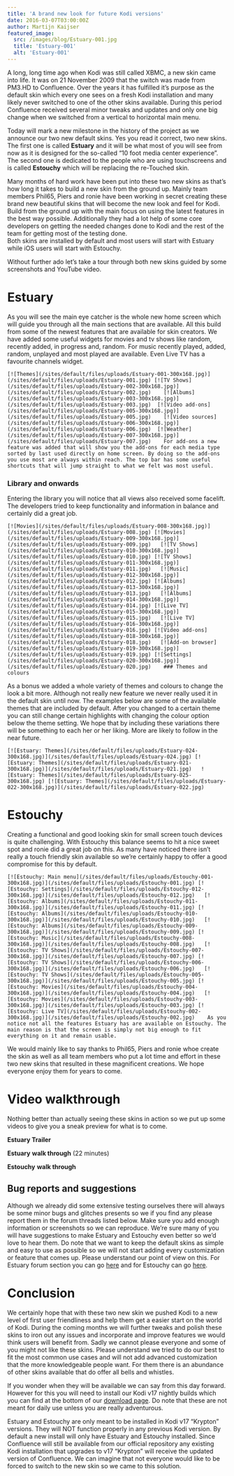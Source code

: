 ```yaml
---
title: 'A brand new look for future Kodi versions'
date: 2016-03-07T03:00:00Z
author: Martijn Kaijser
featured_image:
  src: /images/blog/Estuary-001.jpg
  title: 'Estuary-001'
  alt: 'Estuary-001'
---
```

A long, long time ago when Kodi was still called XBMC, a new skin came into life. It was on 21 November 2009 that the switch was made from PM3.HD to Confluence. Over the years it has fulfilled it’s purpose as the default skin which every one sees on a fresh Kodi installation and many likely never switched to one of the other skins available. During this period Confluence received several minor tweaks and updates and only one big change when we switched from a vertical to horizontal main menu.

 Today will mark a new milestone in the history of the project as we announce our two new default skins. Yes you read it correct, two new skins. The first one is called **Estuary** and it will be what most of you will see from now as it is designed for the so-called “10 foot media center experience”. The second one is dedicated to the people who are using touchscreens and is called **Estouchy** which will be replacing the re-Touched skin.

 Many months of hard work have been put into these two new skins as that’s how long it takes to build a new skin from the ground up. Mainly team members Phil65, Piers and ronie have been working in secret creating these brand new beautiful skins that will become the new look and feel for Kodi. Build from the ground up with the main focus on using the latest features in the best way possible. Additionally they had a lot help of some core developers on getting the needed changes done to Kodi and the rest of the team for getting most of the testing done.  
 Both skins are installed by default and most users will start with Estuary while iOS users will start with Estouchy.

 Without further ado let’s take a tour through both new skins guided by some screenshots and YouTube video.

 Estuary
=======

 As you will see the main eye catcher is the whole new home screen which will guide you through all the main sections that are available. All this build from some of the newest features that are available for skin creators. We have added some useful widgets for movies and tv shows like random, recently added, in progress and, random. For music recently played, added, random, unplayed and most played are available. Even Live TV has a favourite channels widget.

    [![Themes](/sites/default/files/uploads/Estuary-001-300x168.jpg)](/sites/default/files/uploads/Estuary-001.jpg) [![TV Shows](/sites/default/files/uploads/Estuary-002-300x168.jpg)](/sites/default/files/uploads/Estuary-002.jpg)    [![Albums](/sites/default/files/uploads/Estuary-003-300x168.jpg)](/sites/default/files/uploads/Estuary-003.jpg)  [![Video add-ons](/sites/default/files/uploads/Estuary-005-300x168.jpg)](/sites/default/files/uploads/Estuary-005.jpg)    [![Video sources](/sites/default/files/uploads/Estuary-006-300x168.jpg)](/sites/default/files/uploads/Estuary-006.jpg)  [![Weather](/sites/default/files/uploads/Estuary-007-300x168.jpg)](/sites/default/files/uploads/Estuary-007.jpg)    For add-ons a new feature was added that will show you the add-ons for each media type sorted by last used directly on home screen. By doing so the add-ons you use most are always within reach. The top bar has some useful shortcuts that will jump straight to what we felt was most useful.

 ### Library and onwards

 Entering the library you will notice that all views also received some facelift. The developers tried to keep functionality and information in balance and certainly did a great job.

    [![Movies](/sites/default/files/uploads/Estuary-008-300x168.jpg)](/sites/default/files/uploads/Estuary-008.jpg) [![Movies](/sites/default/files/uploads/Estuary-009-300x168.jpg)](/sites/default/files/uploads/Estuary-009.jpg)   [![TV Shows](/sites/default/files/uploads/Estuary-010-300x168.jpg)](/sites/default/files/uploads/Estuary-010.jpg) [![TV Shows](/sites/default/files/uploads/Estuary-011-300x168.jpg)](/sites/default/files/uploads/Estuary-011.jpg)   [![Music](/sites/default/files/uploads/Estuary-012-300x168.jpg)](/sites/default/files/uploads/Estuary-012.jpg) [![Albums](/sites/default/files/uploads/Estuary-013-300x168.jpg)](/sites/default/files/uploads/Estuary-013.jpg)   [![Albums](/sites/default/files/uploads/Estuary-014-300x168.jpg)](/sites/default/files/uploads/Estuary-014.jpg) [![Live TV](/sites/default/files/uploads/Estuary-015-300x168.jpg)](/sites/default/files/uploads/Estuary-015.jpg)   [![Live TV](/sites/default/files/uploads/Estuary-016-300x168.jpg)](/sites/default/files/uploads/Estuary-016.jpg) [![Video add-ons](/sites/default/files/uploads/Estuary-018-300x168.jpg)](/sites/default/files/uploads/Estuary-018.jpg)   [![Add-on browser](/sites/default/files/uploads/Estuary-019-300x168.jpg)](/sites/default/files/uploads/Estuary-019.jpg) [![Settings](/sites/default/files/uploads/Estuary-020-300x168.jpg)](/sites/default/files/uploads/Estuary-020.jpg)    ### Themes and colours

 As a bonus we added a whole variety of themes and colours to change the look a bit more. Although not really new feature we never really used it in the default skin until now. The examples below are some of the available themes that are included by default. After you changed to a certain theme you can still change certain highlights with changing the colour option below the theme setting. We hope that by including these variations there will be something to each her or her liking. More are likely to follow in the near future.

    [![Estuary: Themes](/sites/default/files/uploads/Estuary-024-300x168.jpg)](/sites/default/files/uploads/Estuary-024.jpg) [![Estuary: Themes](/sites/default/files/uploads/Estuary-021-300x168.jpg)](/sites/default/files/uploads/Estuary-021.jpg)   ![Estuary: Themes](/sites/default/files/uploads/Estuary-025-300x168.jpg) [![Estuary: Themes](/sites/default/files/uploads/Estuary-022-300x168.jpg)](/sites/default/files/uploads/Estuary-022.jpg)     

  

 Estouchy
========

 Creating a functional and good looking skin for small screen touch devices is quite challenging. With Estouchy this balance seems to hit a nice sweet spot and ronie did a great job on this. As many have noticed there isn’t really a touch friendly skin available so we’re certainly happy to offer a good compromise for this by default.

    [![Estouchy: Main menu](/sites/default/files/uploads/Estouchy-001-300x168.jpg)](/sites/default/files/uploads/Estouchy-001.jpg) [![Estouchy: Settings](/sites/default/files/uploads/Estouchy-012-300x168.jpg)](/sites/default/files/uploads/Estouchy-012.jpg)   [![Estouchy: Albums](/sites/default/files/uploads/Estouchy-011-300x168.jpg)](/sites/default/files/uploads/Estouchy-011.jpg) [![Estouchy: Albums](/sites/default/files/uploads/Estouchy-010-300x168.jpg)](/sites/default/files/uploads/Estouchy-010.jpg)   [![Estouchy: Albums](/sites/default/files/uploads/Estouchy-009-300x168.jpg)](/sites/default/files/uploads/Estouchy-009.jpg) [![Estouchy: Music](/sites/default/files/uploads/Estouchy-008-300x168.jpg)](/sites/default/files/uploads/Estouchy-008.jpg)   [![Estouchy: TV Shows](/sites/default/files/uploads/Estouchy-007-300x168.jpg)](/sites/default/files/uploads/Estouchy-007.jpg) [![Estouchy: TV Shows](/sites/default/files/uploads/Estouchy-006-300x168.jpg)](/sites/default/files/uploads/Estouchy-006.jpg)   [![Estouchy: TV Shows](/sites/default/files/uploads/Estouchy-005-300x168.jpg)](/sites/default/files/uploads/Estouchy-005.jpg) [![Estouchy: Movies](/sites/default/files/uploads/Estouchy-004-300x168.jpg)](/sites/default/files/uploads/Estouchy-004.jpg)   [![Estouchy: Movies](/sites/default/files/uploads/Estouchy-003-300x168.jpg)](/sites/default/files/uploads/Estouchy-003.jpg) [![Estouchy: Live TV](/sites/default/files/uploads/Estouchy-002-300x168.jpg)](/sites/default/files/uploads/Estouchy-002.jpg)    As you notice not all the features Estuary has are available on Estouchy. The main reason is that the screen is simply not big enough to fit everything on it and remain usable.

 We would mainly like to say thanks to Phil65, Piers and ronie whoe create the skin as well as all team members who put a lot time and effort in these two new skins that resulted in these magnificent creations. We hope everyone enjoy them for years to come.

 Video walkthrough
=================

 Nothing better than actually seeing these skins in action so we put up some videos to give you a sneak preview for what is to come.

 **Estuary Trailer**

  **Estuary** **walk through** (22 minutes)

  **Estouchy** **walk through**

   

 Bug reports and suggestions
---------------------------

 Although we already did some extensive testing ourselves there will always be some minor bugs and glitches presents so we if you find any please report them in the forum threads listed below. Make sure you add enough information or screenshots so we can reproduce. We’re sure many of you will have suggestions to make Estuary and Estouchy even better so we’d love to hear them. Do note that we want to keep the default skins as simple and easy to use as possible so we will not start adding every customization or feature that comes up. Please understand our point of view on this. For Estuary forum section you can go [here](https://forum.kodi.tv/forumdisplay.php?fid=260) and for Estouchy can go [here](https://forum.kodi.tv/forumdisplay.php?fid=261).

 Conclusion
==========

 We certainly hope that with these two new skin we pushed Kodi to a new level of first user friendliness and help them get a easier start on the world of Kodi. During the coming months we will further tweaks and polish these skins to iron out any issues and incorporate and improve features we would think users will benefit from. Sadly we cannot please everyone and some of you might not like these skins. Please understand we tried to do our best to fit the most common use cases and will not add advanced customization that the more knowledgeable people want. For them there is an abundance of other skins available that do offer all bells and whistles.

 If you wonder when they will be available we can say from this day forward. However for this you will need to install our Kodi v17 nightly builds which you can find at the bottom of our [download page](/download). Do note that these are not meant for daily use unless you are really adventurous.

 Estuary and Estouchy are only meant to be installed in Kodi v17 “Krypton” versions. They will NOT function properly in any previous Kodi version. By default a new install will only have Estuary and Estouchy installed. Since Confluence will still be available from our official repository any existing Kodi installation that upgrades to v17 “Krypton” will receive the updated version of Confluence. We can imagine that not everyone would like to be forced to switch to the new skin so we came to this solution.

  

 